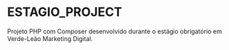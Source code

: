# ESTAGIO_PROJECT
Projeto PHP com Composer desenvolvido durante o estágio obrigatório em Verde-Leão Marketing Digital.
